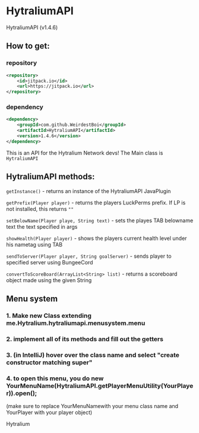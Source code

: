 # HytraliumAPI
HytraliumAPI (v1.4.6)

## How to get:

### repository
```xml
<repository>
    <id>jitpack.io</id>
    <url>https://jitpack.io</url>
</repository>
```
### dependency
```xml
<dependency>
    <groupId>com.github.WeirdestBoi</groupId>
    <artifactId>HytraliumAPI</artifactId>
    <version>1.4.6</version>
</dependency>
```


This is an API for the Hytralium Network devs! The Main class is `HytraliumAPI`

## HytraliumAPI methods:
`getInstance()` - returns an instance of the HytraliumAPI JavaPlugin

`getPrefix(Player player)` - returns the players LuckPerms prefix. If LP is not installed, this returns `""`

`setBelowName(Player playe, String text)` - sets the playes TAB belowname text the text specified in args

`showHealth(Player player)` - shows the players current health level under his nametag using TAB

`sendToServer(Player player, String goalServer)` - sends player to specified server using BungeeCord

`convertToScoreBoard(ArrayList<String> list)` - returns a scoreboard object made using the given String

## Menu system
### 1.  Make new Class extending me.Hytralium.hytraliumapi.menusystem.menu
### 2.  implement all of its methods and fill out the getters
### 3.  (in IntelliJ) hover over the class name and select "create constructor matching super"
### 4.  to open this menu, you do new YourMenuName(HytraliumAPI.getPlayerMenuUtility(YourPlayer)).open();
(make sure to replace YourMenuNamewith your menu class name and YourPlayer with your player object)

Hytralium
